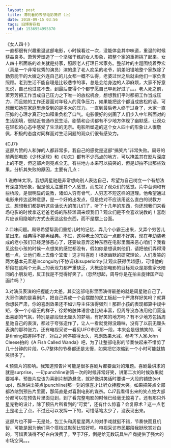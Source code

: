 ```yaml
---
 layout: post
 title: 清明看的五部电影简评（上）
 date: 2018-09-15 03:56
 tags: 旧博客存档
 ref_id: 1536954995870
---
```

《女人四十》  
一直都很有兴趣重温这部电影，小时候看过一次，没能体会其中味道，重温的时候获益良多。萧芳芳塑造了一个坚强干练的女人形象，把整个家的重担挑了起来。女人四十所面临的难关就是持家，照顾老人打理日常家务。整部片的主题围绕着乔宏（真是一个非常优秀的演员）演的患了老人痴呆的老爷，阴差阳错地整个家族除了勤劳能干的大嫂之外连自己的儿女都一概不认得，老婆过世之后就由他们一家负责照顾。老到生活不能自理是比较悲惨的事，总是会给身边的人添麻烦，大家不好意思说，自己也过意不去，到最后变得个个都宁愿自己早死好过了。。。老人死之前，萧芳芳把工作当成自己压力之下唯一的放松机会，想想我们平时都把工作当成压力，而且她的工作还要面对年轻人的竞争压力，如果能把这个都当成放松的话，可想而知她在家庭里承受到的是多大的压力。一直到最后老人终于过身了，大家一直压抑的心理才真正地如释重负松了口气。电影很好的刻画了人们步入中年所面对的生活困境，很贴近普通市民生活，剧情和台词都有不少地方体现了幽默感，让观众在轻松的心态中感受了生活的无奈。电影所塑造的这个女人四十的形象让人很敬佩，积极的态度对同样面对生活问题的观众们很有感染力。

《CJ7》  
这部片赞的人和弹的人都非常多。我自己的感觉是这部“搞笑片”非常失败。周导的前两部电影《少林足球》和《功夫》都有不少亮点的地方，可以掩盖其在影片深度上的不足，但这部片则亮点全无，有些地方本来可以搞笑的，但是却拍不出那些效果。分析其失败的原因，主要有几点：  
  
1.说教味太浓。我想周星驰是非常想向别人表达自己，希望为自己树立一个有想法有深度的形象，但是他太注重其个人感觉，而忽视了观众们的感觉。片中台词和有些桥段，是很明显的说教，诸如人穷有骨气，人穷志不短这样的道理。他希望通过电影来传达这种意思，是一个好的出发点，但是绝对不应该用这么直白的说教方式，想想我们都是听这些话长大的孩儿们了，听了十几年的东西，你还想我们来看场电影的时候拿这老爸老妈的陈腔滥调来烦我们？观众们是不会喜欢说教的！喜剧片应该用隐喻的方式去表达这些东西，而不是摆上台面。  
  
2.口味问题。周导希望帮我们重拾儿时的记忆，弄几个小霸王出来，又弄个穷苦儿童出来，经典得不能再经典。不过，这种老土的东西一点都不好笑，现在年幼装老成的老小孩们已经足够恶心了，还要故意弄这种东西在电影里面来恶心咱们？我看见这些小孩的时候一点想笑的感觉都没有，假如你是想讽刺他们，请把他们弄得滑稽一点，让他们看上去像个笨蛋！这才叫喜剧！根据幽默的研究理论，人们发笑的两大基本元素是inconguity(不协调)和superiority(让观众获得优越感)，可惜他的桥段在这两个元素上的表现力都严重缺乏，大概这部电影的目标观众是那些家长陪同的小朋友吧，反正我是不觉得好笑了。（忽然想起，周导你是在拍主旋律国产动画片吗？）  
  
3.对演员表演的把握能力太差。其实这部电影里面演得最差的就是周星驰自己了，大哥你演的是喜剧片，把自己弄成一个会摆酷的民工板起一个严肃样好笑吗？就算你想装严肃，你的喜剧效果还不如训导主任演得强烈！那群小孩的表现都算中规中矩，像一个小霸王的样子，徐娇的肢体语言也比较丰富，但周导没办法用他们营造出喜剧的气氛，特别是那段很无厘头的梦境，有好笑的地方吗？有不少地方包括周星驰自己的表演，都过于夸张造作了，让人一看就觉得没趣味，没有了以前无厘头表演的那种张力。还有电视采访一看见UFO市民那一段，本来会是很搞笑的，可是timing把握得不好，对白之间停顿得太久，喜剧效果大减。参考下人家John
Cleese拍的《A Fish Called
Wanda》吧，为了让整部电影的节奏快起来不惜剪了几十分钟的片段。CJ7整体的节奏都还是太慢，如果把它浓缩到一个小时可能就搞笑很多了。  
  
4.预告片的影响。我知道预告片可能是很多喜剧片都要面对的难题。喜剧最讲求的就是surprise，一句punchline讲第一次的时候非常好笑，讲第二次的时候效果就要减半。预告片应该为喜剧片制造悬念，就好像讲笑话时要讲一大段的铺垫(set
up)，然后讲出笑点(punchline)那一刻的惊喜才让听众捧腹大笑。如果把笑点全部都浓缩到预告片里面，那简直是对喜剧电影的谋杀。CJ7我看得出来的笑点绝大部分都可以在预告片里面见到，到了看完整电影的时候已经毫无惊喜了。还有那只外星宠物的设计，除了预告片所看到的“可爱”，还有什么惊喜？会复原术？这一点老土是老土了点，不过还可以发挥一下的，可惜落笔太少了，没表现出来。  
  
这部片也不算一无是处，包工头和周星星两人的对手戏就挺不错，节奏快而且机智，可能是因为他们两个搭档过默契比较好吧。电视采访市民那段我挺欣赏对白的，可惜表演得不好白白浪费了。至于7仔，倒是给无数玩具生产商提供了强大的市场空间。。。

